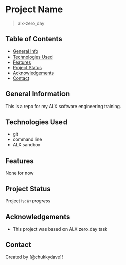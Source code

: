 # Project Name
> alx-zero_day

## Table of Contents
* [General Info](#general-information)
* [Technologies Used](#technologies-used)
* [Features](#features)
* [Project Status](#project-status)
* [Acknowledgements](#acknowledgements)
* [Contact](#contact)
<!-- * [License](#license) -->


## General Information
This is a repo for my ALX software engineering training.


## Technologies Used
- git
- command line
- ALX sandbox


## Features
None for now


## Project Status
Project is: _in progress_


## Acknowledgements
- This project was based on ALX zero_day task


## Contact
Created by [@chukkydave]!
